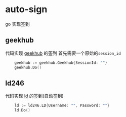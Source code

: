 # auto-sign
go 实现签到

## geekhub
代码实现 [geekhub](https://geekhub.com) 的签到
首先需要一个原始的`session_id`
```go
	geekhub := geekhub.Geekhub{SessionId: ""}
	geekhub.Do()
```
## ld246
代码实现 [ld](https://ld246.com) 的签到(自动签到)
```go
	ld := ld246.LD{Username: "", Password: ""}
	ld.Do()
```